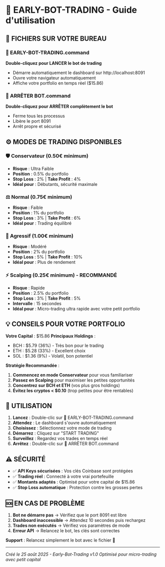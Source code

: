 # 🚀 EARLY-BOT-TRADING - Guide d'utilisation

## 📱 FICHIERS SUR VOTRE BUREAU

### 🚀 EARLY-BOT-TRADING.command
**Double-cliquez pour LANCER le bot de trading**
- Démarre automatiquement le dashboard sur http://localhost:8091
- Ouvre votre navigateur automatiquement
- Affiche votre portfolio en temps réel ($15.86)

### 🛑 ARRÊTER BOT.command  
**Double-cliquez pour ARRÊTER complètement le bot**
- Ferme tous les processus
- Libère le port 8091
- Arrêt propre et sécurisé

## ⚙️ MODES DE TRADING DISPONIBLES

### 🛡️ Conservateur (0.50€ minimum)
- **Risque** : Ultra Faible
- **Position** : 0.5% du portfolio
- **Stop Loss** : 2% | **Take Profit** : 4%
- **Idéal pour** : Débutants, sécurité maximale

### ⚖️ Normal (0.75€ minimum)  
- **Risque** : Faible
- **Position** : 1% du portfolio
- **Stop Loss** : 3% | **Take Profit** : 6%
- **Idéal pour** : Trading équilibré

### 🚀 Agressif (1.00€ minimum)
- **Risque** : Modéré  
- **Position** : 2% du portfolio
- **Stop Loss** : 5% | **Take Profit** : 10%
- **Idéal pour** : Plus de rendement

### ⚡ Scalping (0.25€ minimum) - RECOMMANDÉ
- **Risque** : Rapide
- **Position** : 2.5% du portfolio  
- **Stop Loss** : 3% | **Take Profit** : 5%
- **Intervalle** : 15 secondes
- **Idéal pour** : Micro-trading ultra rapide avec votre petit portfolio

## 💡 CONSEILS POUR VOTRE PORTFOLIO

**Votre Capital** : $15.86
**Principaux Holdings** :
- BCH : $5.79 (36%) - Très bon pour le trading
- ETH : $5.28 (33%) - Excellent choix
- SOL : $1.36 (9%) - Volatil, bon potentiel

**Stratégie Recommandée** :
1. **Commencez en mode Conservateur** pour vous familiariser
2. **Passez en Scalping** pour maximiser les petites opportunités  
3. **Concentrez sur BCH et ETH** (vos plus gros holdings)
4. **Évitez les cryptos < $0.10** (trop petites pour être rentables)

## 🔧 UTILISATION

1. **Lancez** : Double-clic sur 🚀 EARLY-BOT-TRADING.command
2. **Attendez** : Le dashboard s'ouvre automatiquement
3. **Choisissez** : Sélectionnez votre mode de trading  
4. **Démarrez** : Cliquez sur "START TRADING"
5. **Surveillez** : Regardez vos trades en temps réel
6. **Arrêtez** : Double-clic sur 🛑 ARRÊTER BOT.command

## ⚠️ SÉCURITÉ

- ✅ **API Keys sécurisées** : Vos clés Coinbase sont protégées
- ✅ **Trading réel** : Connecté à votre vrai portefeuille  
- ✅ **Montants adaptés** : Optimisé pour votre capital de $15.86
- ✅ **Stop Loss automatique** : Protection contre les grosses pertes

## 🆘 EN CAS DE PROBLÈME

1. **Bot ne démarre pas** → Vérifiez que le port 8091 est libre
2. **Dashboard inaccessible** → Attendez 10 secondes puis rechargez
3. **Trades non exécutés** → Vérifiez vos paramètres de mode
4. **Erreur API** → Relancez le bot, les clés sont correctes

**Support** : Relancez simplement le bot avec le fichier 🚀

---
*Créé le 25 août 2025 - Early-Bot-Trading v1.0*
*Optimisé pour micro-trading avec petit capital*
